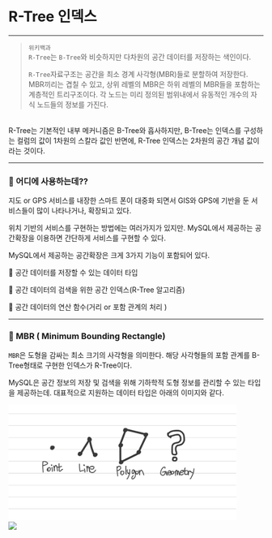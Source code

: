 
# R-Tree 인덱스

---

> `위키백과` <br>
> `R-Tree`는 `B-Tree`와 비슷하지만 다차원의 공간 데이터를 저장하는 색인이다.
> 
> `R-Tree`자료구조는 공간을 최소 경계 사각형(MBR)들로 분할하여 저장한다.
> MBR끼리는 겹칠 수 있고, 상위 레벨의 MBR은 하위 레벨의 MBR들을 포함하는 계층적인 트리구조이다.
> 각 노드는 미리 정의된 범위내에서 유동적인 개수의 자식 노드들의 정보를 가진다.

<br>
R-Tree는 기본적인 내부 메커니즘은 B-Tree와 흡사하지만, B-Tree는 인덱스를 구성하는 컬럼의 값이 1차원의 스칼라 값인 반면에, R-Tree 인덱스는 2차원의 공간 개념 값이라는 것이다.


---

### 📑 어디에 사용하는데??

지도 or GPS 서비스를 내장한 스마트 폰이 대중화 되면서 GIS와 GPS에 기반을 둔 서비스들이 많이 나타나거나, 확장되고 있다.

위치 기반의 서비스를 구현하는 방법에는 여러가지가 있지만. MySQL에서 제공하는 공간확장을 이용하면 간단하게 서비스를 구현할 수 있다.

MySQL에서 제공하는 공간확장은 크게 3가지 기능이 포함되어 있다.

🌟 공간 데이터를 저장할 수 있는 데이터 타입

🌟 공간 데이터의 검색을 위한 공간 인덱스(R-Tree 알고리즘)

🌟 공간 데이터의 연산 함수(거리 or 포함 관계의 처리 )



---

### 📑 MBR ( Minimum Bounding Rectangle)
`MBR`은 도형을 감싸는 최소 크기의 사각형을 의미한다. 해당 사각형들의 포함 관계를 
B-Tree형태로 구현한 인덱스가 R-Tree이다.

MySQL은 공간 정보의 저장 및 검색을 위해 기하학적 도형 정보를 관리할 수 있는 타입을 제공하는데. 대표적으로 지원하는 데이터 타입은 아래의 이미지와 같다.


<img src="base.jpg" width="450"/>

<br>

<img src="base_1.jpg.jpg" width="450"/>



